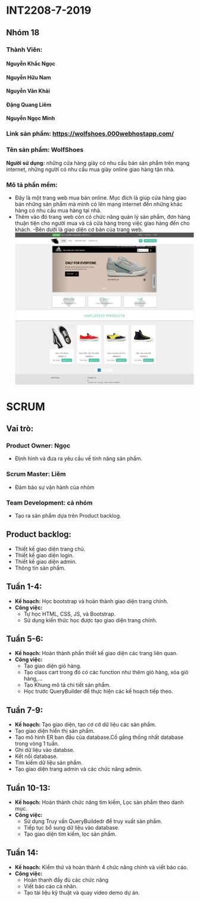 # INT2208-7-2019
## Nhóm 18 
### Thành Viên:
#### Nguyễn Khắc Ngọc
#### Nguyễn Hữu Nam
#### Nguyễn Văn Khải
#### Đặng Quang Liêm
#### Nguyễn Ngọc Minh

### Link sản phẩm: https://wolfshoes.000webhostapp.com/
### Tên sản phẩm: WolfShoes
**Người sử dụng:** những cửa hàng giày có nhu cầu bán sản phẩm trên mạng internet, những người có nhu cầu mua giày online giao hàng tận nhà.
### **Mô tả phần mềm:**
  - Đây là một trang web mua bán online. Mục đích là giúp cửa hàng giao bán những sản phẩm mà mình có lên mạng internet đến những khác hàng có nhu cầu mua hàng tại nhà.
  - Thêm vào đó trang web còn có chức năng quản lý sản phẩm, đơn hàng thuận tiện cho người mua và cả cửa hàng trong việc giao hàng đến cho khách.
  -Bên dưới là giao diện cơ bản của trang web.
   ![home](home.png)
   # SCRUM
## Vai trò:
###	Product Owner: Ngọc
   - Định hình và đưa ra yêu cầu về tính năng sản phẩm.
###	Scrum Master: Liêm
   - Đảm bảo sự vận hành của nhóm
###	Team Development: cả nhóm
   - Tạo ra sản phẩm dựa trên Product backlog.
## Product backlog:
   - Thiết kế giao diện trang chủ.
   - Thiết kế giao diện login.
   - Thiết kế giao diện admin.
   - Thông tin sản phẩm.
## Tuần 1-4:
-	**Kế hoạch:** Học bootstrap và hoàn thành giao diện trang chính.
-  **Công việc:**
   - Tự học HTML, CSS, JS, và Bootstrap.
   - Sử dụng kiến thức học được tạo giao diện trang chính.
## Tuần 5-6:
-	**Kế hoạch:** Hoàn thành phần thiết kế giao diện các trang liên quan.
-  **Công việc:**
    - Tạo giao diện giỏ hàng.
    - Tạo class cart trong đó có các function như thêm giỏ hàng, xóa giỏ hàng,...
    - Tạo Khung mô tả chi tiết sản phẩm.
    - Học trước QueryBuilder để thực hiện các kế hoạch tiếp theo.
   
## Tuần 7-9:
-	**Kế hoạch:** Tạo giao diện, tạo cơ cở dữ liệu các sản phẩm.
   - Tạo giao diện hiển thị sản phẩm.
   - Tạo mô hình ER ban đầu của database.Cố gắng thống nhất database trong vòng 1 tuần.
   - Ghi dữ liệu vào databse.
   - Kết nối database.
   - Tìm kiếm dữ liệu sản phẩm.
   - Tạo giao diện trang admin và các chức năng admin.
## Tuần 10-13:
-	**Kế hoạch:** Hoàn thành chức năng tìm kiếm, Lọc sản phẩm theo danh mục.
-  **Công việc:**
   - Sử dụng Truy vấn QueryBuildedr để truy xuất sản phẩm.
   - Tiếp tục bổ sung dữ liệu vào database.
   - Tạo giao diện tìm kiếm, lọc sản phẩm.
## Tuần 14:
-	**Kế hoạch:** Kiểm thử và hoàn thành 4 chức năng chính và viết báo cáo.
-  **Công việc:**
   - Hoàn thanh đầy đủ các chức năng 
   - Viết báo cáo cá nhân.
   - Tạo tài liệu kỹ thuật và quay video demo dự án.
   
